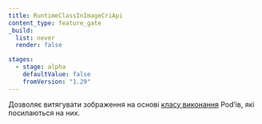 ```yaml
---
title: RuntimeClassInImageCriApi
content_type: feature_gate
_build:
  list: never
  render: false

stages:
  - stage: alpha
    defaultValue: false
    fromVersion: "1.29"
---
```

Дозволяє витягувати зображення на основі [класу виконання](/docs/concepts/containers/runtime-class/) Podʼів, які посилаються на них.
